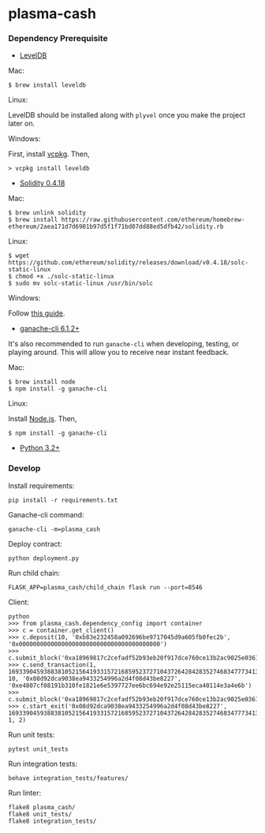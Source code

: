 # plasma-cash

### Dependency Prerequisite

- [LevelDB](https://github.com/google/leveldb)

Mac:
```
$ brew install leveldb
```

Linux:

LevelDB should be installed along with `plyvel` once you make the project later on.

Windows:

First, install [vcpkg](https://github.com/Microsoft/vcpkg). Then,

```
> vcpkg install leveldb
```

- [Solidity 0.4.18](https://github.com/ethereum/solidity/releases/tag/v0.4.18)

Mac:
```
$ brew unlink solidity
$ brew install https://raw.githubusercontent.com/ethereum/homebrew-ethereum/2aea171d7d6901b97d5f1f71bd07dd88ed5dfb42/solidity.rb
```

Linux:
```
$ wget https://github.com/ethereum/solidity/releases/download/v0.4.18/solc-static-linux
$ chmod +x ./solc-static-linux
$ sudo mv solc-static-linux /usr/bin/solc
```

Windows:

Follow [this guide](https://solidity.readthedocs.io/en/v0.4.21/installing-solidity.html#prerequisites-windows).

- [ganache-cli 6.1.2+](https://github.com/trufflesuite/ganache-cli)

It's also recommended to run `ganache-cli` when developing, testing, or playing around. This will allow you to receive near instant feedback.

Mac:
```
$ brew install node
$ npm install -g ganache-cli
```

Linux:

Install [Node.js](https://nodejs.org/en/download/). Then,
```
$ npm install -g ganache-cli
```

- [Python 3.2+](https://www.python.org/downloads/)

### Develop

Install requirements:
```
pip install -r requirements.txt
```

Ganache-cli command:
```
ganache-cli -m=plasma_cash
```

Deploy contract:
```
python deployment.py
```

Run child chain:
```
FLASK_APP=plasma_cash/child_chain flask run --port=8546
```

Client:
```
python
>>> from plasma_cash.dependency_config import container
>>> c = container.get_client()
>>> c.deposit(10, '0xb83e232458a092696be9717045d9a605fb0fec2b', '0x0000000000000000000000000000000000000000')
>>> c.submit_block('0xa18969817c2cefadf52b93eb20f917dce760ce13b2ac9025e0361ad1e7a1d448')
>>> c.send_transaction(1, 1693390459388381052156419331572168595237271043726428428352746834777341368960, 10, '0x08d92dca9038ea9433254996a2d4f08d43be8227', '0xe4807cf08191b310fe1821e6e5397727ee6bc694e92e25115eca40114e3a4e6b')
>>> c.submit_block('0xa18969817c2cefadf52b93eb20f917dce760ce13b2ac9025e0361ad1e7a1d448')
>>> c.start_exit('0x08d92dca9038ea9433254996a2d4f08d43be8227', 1693390459388381052156419331572168595237271043726428428352746834777341368960, 1, 2)
```

Run unit tests:
```
pytest unit_tests
```

Run integration tests:
```
behave integration_tests/features/
```

Run linter:
```
flake8 plasma_cash/
flake8 unit_tests/
flake8 integration_tests/
```
